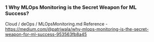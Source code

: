 ### 1 Why MLOps Monitoring is the Secret Weapon for ML Success? 
Cloud / deOps / MLOpsMonitoring.md
Reference - https://medium.com/@patriwala/why-mlops-monitoring-is-the-secret-weapon-for-ml-success-953563fb8a45

